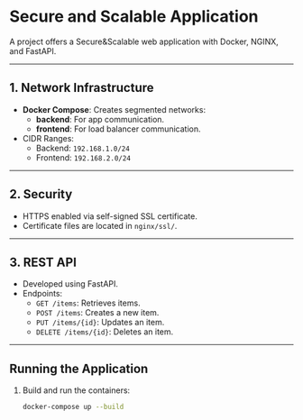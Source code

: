 # Secure and Scalable Application

A project offers a Secure&Scalable web application with Docker, NGINX, and FastAPI.

---

## **1. Network Infrastructure**
- **Docker Compose**: Creates segmented networks:
  - **backend**: For app communication.
  - **frontend**: For load balancer communication.
- CIDR Ranges:
  - Backend: `192.168.1.0/24`
  - Frontend: `192.168.2.0/24`

---

## **2. Security**
- HTTPS enabled via self-signed SSL certificate.
- Certificate files are located in `nginx/ssl/`.

---

## **3. REST API**
- Developed using FastAPI.
- Endpoints:
  - `GET /items`: Retrieves items.
  - `POST /items`: Creates a new item.
  - `PUT /items/{id}`: Updates an item.
  - `DELETE /items/{id}`: Deletes an item.

---

## **Running the Application**
1. Build and run the containers:
   ```bash
   docker-compose up --build
